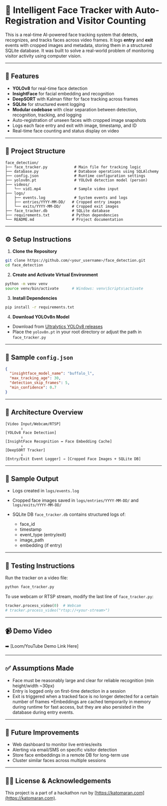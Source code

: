 # 🧠 Intelligent Face Tracker with Auto-Registration and Visitor Counting

This is a real-time AI-powered face tracking system that detects, recognizes, and tracks faces across video frames. It logs **entry** and **exit** events with cropped images and metadata, storing them in a structured SQLite database. It was built to solve a real-world problem of monitoring visitor activity using computer vision.

---

## 🚀 Features

* **YOLOv8** for real-time face detection
* **InsightFace** for facial embedding and recognition
* **DeepSORT** with Kalman filter for face tracking across frames
* **SQLite** for structured event logging
* **Modular codebase** with clear separation between detection, recognition, tracking, and logging
* Auto-registration of unseen faces with cropped image snapshots
* Logs each face entry and exit with image, timestamp, and ID
* Real-time face counting and status display on video

---

## 📁 Project Structure

```
face_detection/
├── face_tracker.py            # Main file for tracking logic
├── database.py                # Database operations using SQLAlchemy
├── config.json                # Runtime configuration settings
├── yolov8n.pt                 # YOLOv8 detection model (person)
├── videos/
│   └── vid1.mp4               # Sample video input
├── logs/
│   ├── events.log             # System events and logs
│   ├── entries/YYYY-MM-DD/   # Cropped entry images
│   └── exits/YYYY-MM-DD/     # Cropped exit images
├── face_tracker.db           # SQLite database
├── requirements.txt          # Python dependencies
└── README.md                 # Project documentation
```

---

## ⚙️ Setup Instructions

1. **Clone the Repository**

```bash
git clone https://github.com/<your_username>/face_detection.git
cd face_detection
```

2. **Create and Activate Virtual Environment**

```bash
python -m venv venv
source venv/bin/activate      # Windows: venv\Scripts\activate
```

3. **Install Dependencies**

```bash
pip install -r requirements.txt
```

4. **Download YOLOv8n Model**

* Download from [Ultralytics YOLOv8 releases](https://github.com/ultralytics/ultralytics/releases)
* Place the `yolov8n.pt` in your root directory or adjust the path in `face_tracker.py`

---

## 🧾 Sample `config.json`

```json
{
  "insightface_model_name": "buffalo_l",
  "max_tracking_age": 30,
  "detection_skip_frames": 5,
  "min_confidence": 0.7
}
```

---

## 🧱 Architecture Overview

```
[Video Input/Webcam/RTSP] 
       ↓
[YOLOv8 Face Detection] 
       ↓
[InsightFace Recognition ↔ Face Embedding Cache] 
       ↓
[DeepSORT Tracker] 
       ↓
[Entry/Exit Event Logger] → [Cropped Face Images + SQLite DB]
```

---

## 📸 Sample Output

* Logs created in `logs/events.log`
* Cropped face images saved in `logs/entries/YYYY-MM-DD/` and `logs/exits/YYYY-MM-DD/`
* SQLite DB `face_tracker.db` contains structured logs of:

  * face\_id
  * timestamp
  * event\_type (entry/exit)
  * image\_path
  * embedding (if entry)

---

## 🧪 Testing Instructions

Run the tracker on a video file:

```bash
python face_tracker.py
```

To use webcam or RTSP stream, modify the last line of `face_tracker.py`:

```python
tracker.process_video(0)  # Webcam
# tracker.process_video("rtsp://<your-stream>")
```

---

## 📹 Demo Video

➡️ \[Loom/YouTube Demo Link Here]

---

## ✅ Assumptions Made

* Face must be reasonably large and clear for reliable recognition (min height/width \~30px)
* Entry is logged only on first-time detection in a session
* Exit is triggered when a tracked face is no longer detected for a certain number of frames
*Embeddings are cached temporarily in memory during runtime for fast access, but they are also persisted in the database during entry events.

---

## 🚀 Future Improvements

* Web dashboard to monitor live entries/exits
* Alerting via email/SMS on specific visitor detection
* Store face embeddings in a remote DB for long-term use
* Cluster similar faces across multiple sessions

---

## 🧑‍⚖️ License & Acknowledgements

This project is a part of a hackathon run by [https://katomaran.com](https://katomaran.com).

